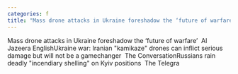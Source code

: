 ```yaml
---
categories: f
title: "Mass drone attacks in Ukraine foreshadow the ‘future of warfare’  Al Jazeera English"
---
```

Mass drone attacks in Ukraine foreshadow the ‘future of warfare’&nbsp;&nbsp;Al Jazeera EnglishUkraine war: Iranian "kamikaze" drones can inflict serious damage but will not be a gamechanger&nbsp;&nbsp;The ConversationRussians rain deadly "incendiary shelling" on Kyiv positions&nbsp;&nbsp;The Telegra
